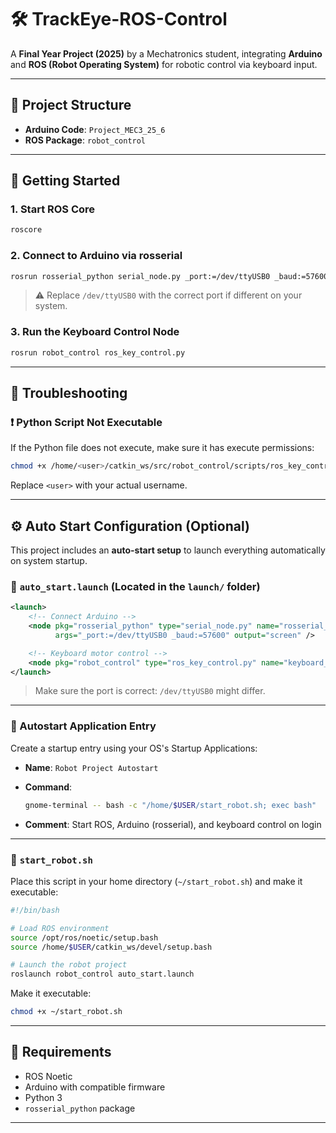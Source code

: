 

# 🛠️ TrackEye-ROS-Control

A **Final Year Project (2025)** by a Mechatronics student, integrating **Arduino** and **ROS (Robot Operating System)** for robotic control via keyboard input.

---

## 📁 Project Structure

* **Arduino Code**: `Project_MEC3_25_6`
* **ROS Package**: `robot_control`

---

## 🚀 Getting Started

### 1. **Start ROS Core**

```bash
roscore
```

### 2. **Connect to Arduino via rosserial**

```bash
rosrun rosserial_python serial_node.py _port:=/dev/ttyUSB0 _baud:=57600
```

> ⚠️ Replace `/dev/ttyUSB0` with the correct port if different on your system.

### 3. **Run the Keyboard Control Node**

```bash
rosrun robot_control ros_key_control.py
```

---

## 🐞 Troubleshooting

### ❗ Python Script Not Executable

If the Python file does not execute, make sure it has execute permissions:

```bash
chmod +x /home/<user>/catkin_ws/src/robot_control/scripts/ros_key_control.py
```

Replace `<user>` with your actual username.

---

## ⚙️ Auto Start Configuration (Optional)

This project includes an **auto-start setup** to launch everything automatically on system startup.

### 🔧 `auto_start.launch` (Located in the `launch/` folder)

```xml
<launch>
    <!-- Connect Arduino -->
    <node pkg="rosserial_python" type="serial_node.py" name="rosserial_arduino"
          args="_port:=/dev/ttyUSB0 _baud:=57600" output="screen" />

    <!-- Keyboard motor control -->
    <node pkg="robot_control" type="ros_key_control.py" name="keyboard_motor_control" output="screen" />
</launch>
```

> Make sure the port is correct: `/dev/ttyUSB0` might differ.

---

### 🧠 Autostart Application Entry

Create a startup entry using your OS's Startup Applications:

* **Name**: `Robot Project Autostart`

* **Command**:

  ```bash
  gnome-terminal -- bash -c "/home/$USER/start_robot.sh; exec bash"
  ```

* **Comment**: Start ROS, Arduino (rosserial), and keyboard control on login

---

### 📜 `start_robot.sh`

Place this script in your home directory (`~/start_robot.sh`) and make it executable:

```bash
#!/bin/bash

# Load ROS environment
source /opt/ros/noetic/setup.bash
source /home/$USER/catkin_ws/devel/setup.bash

# Launch the robot project
roslaunch robot_control auto_start.launch
```

Make it executable:

```bash
chmod +x ~/start_robot.sh
```

---

## 📌 Requirements

* ROS Noetic
* Arduino with compatible firmware
* Python 3
* `rosserial_python` package

---

